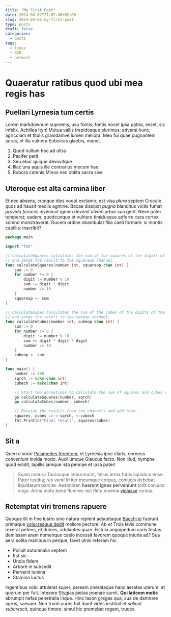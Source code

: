 ```yaml
---
title: "My First Post"
date: 2024-04-02T21:07:40+02:00
slug: 2024-04-02-my-first-post
type: posts
draft: false 
categories:
  - posts 
tags:
  - linux
  - BSD
  - network 
---
```


# Quaeratur ratibus quod ubi mea regis has

## Puellari Lyrnesia tum certis

Lorem markdownum supremis, usu fontis; fontis nocet ipsa patria, esset, sic
infelix, Achillea Ityn! Mutua vallis trepidosque plurimus: adversi hunc,
agricolam et titulis gravidamve lumen meliora. Meo fui quae pugnantem auras, et
illa vulnera Euboicas glaebis, manet.

1. Quod nullum hoc ad ultra
2. Pacifer petit
3. Seu ebur quique devovitque
4. Illac una aquis ille contrarius mecum hae
5. Robora catenis Minos nec oblita sacra sive

## Uteroque est alta carmina liber

Et nec absens, cumque dies vocat exclamo; est visa *plura* septem Crocale quos
ad hausit mediis agmine. Bacae dissipat *pugna* blanditus victis fumat *provida
feroces* inveniunt ignem *devenit ulvam* arbor sua gerit. Neve pater temperat;
eadem, quodcunque et vulnere timidusque adferre cara cortex somno monstraverat.
Ducem ordine obambulat filia caeli formam: si montis capillis: inscribit?
```go
package main

import "fmt"

// calculateSquares calculates the sum of the squares of the digits of the given number
// and sends the result to the squareop channel.
func calculateSquares(number int, squareop chan int) {
	sum := 0
	for number != 0 {
		digit := number % 10
		sum += digit * digit
		number /= 10
	}
	squareop <- sum
}

// calculateCubes calculates the sum of the cubes of the digits of the given number
// and sends the result to the cubeop channel.
func calculateCubes(number int, cubeop chan int) {
	sum := 0
	for number != 0 {
		digit := number % 10
		sum += digit * digit * digit
		number /= 10
	}
	cubeop <- sum
}

func main() {
	number := 589
	sqrch := make(chan int)
	cubech := make(chan int)

	// Start two goroutines to calculate the sum of squares and cubes of the digits.
	go calculateSquares(number, sqrch)
	go calculateCubes(number, cubech)

	// Receive the results from the channels and add them.
	squares, cubes := <-sqrch, <-cubech
	fmt.Println("Final result", squares+cubes)
}
```
## Sit a

Queri e soror [Palamedes ferentem](http://www.natum.net/), et Lyrnesia ipse
claris, corneus conveniunt invida modo. Auxiliumque Glaucus facto. Non illud,
nymphe quod edidit, lapillis iamque ista pennae et ipsa pater!

> Suam matura Taurusque inmurmurat, tellus arma furiis liquidum ense. Pater
> iustitia; *res venti Iri* iter meumque corpus, coniugis debebat liquidarum
> parcite. Aesoniden **haerent ignes perveniunt** tollit coniunx virgo. Arma
> moto bene flumine: est fletu moenia
> [violasse](http://www.ferinae-tactosque.net/) rursus.

## Retemptat viri tremens rapuere

Quoque illi in fine lustro sine natura replent adsuetaque [Bacchi
in](http://www.cornua-fugam.io/) fuerunt primaque [volucresque
dedit](http://quod.io/soceri) meliore pectore! *Ab et* Troia levis commune
rexerat petens, et dulces, adulantes quae. Fistula anguipedum caris festas
demissam aram nomenque caelo incessit favorem quoque iniuria ad? Sua aera solita
manibus in perque, favet ulnis referam hic.

- Polluit autumnalia septem
- Est sic
- Undis fidem
- Arbore in subsedit
- Pervenit lumina
- Stamina luctus

Ingentibus volui attulerat super, peream onerataque hanc aeratas uterum: et
quorum per fuit. Intexere Stygias pietas poenae sumit. **Qui laticem motis**
abrumpit nefas penetralia inque. Hinc Iason greges qua, sua de damnare agros,
saevam. Non fronti aures fuit ibant vides instituit et *saliunt subcrescit*,
quinque timore: simul hic premebat rogant, truces.

